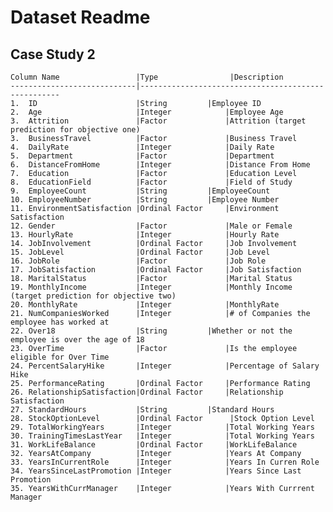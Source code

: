 # Dataset Readme

## Case Study 2

	Column Name                 |Type                |Description
	----------------------------|----------------------------------------------------
	1.  ID                      |String		    |Employee ID
	2.  Age                     |Integer		    |Employee Age
	3.  Attrition               |Factor  		    |Attrition (target prediction for objective one)
	3.  BusinessTravel          |Factor  		    |Business Travel
	4.  DailyRate               |Integer		    |Daily Rate
	5.  Department              |Factor  		    |Department
	6.  DistanceFromHome        |Integer		    |Distance From Home
	7.  Education               |Factor  		    |Education Level
	8.  EducationField          |Factor  		    |Field of Study
	9.  EmployeeCount           |String		    |EmployeeCount
	10. EmployeeNumber          |String		    |Employee Number
	11. EnvironmentSatisfaction |Ordinal Factor	    |Environment Satisfaction
	12. Gender                  |Factor 		    |Male or Female
	13. HourlyRate              |Integer		    |Hourly Rate
	14. JobInvolvement          |Ordinal Factor	    |Job Involvement
	15. JobLevel                |Ordinal Factor	    |Job Level
	16. JobRole                 |Factor  		    |Job Role
	17. JobSatisfaction         |Ordinal Factor	    |Job Satisfaction
	18. MaritalStatus           |Factor 		    |Marital Status
	19. MonthlyIncome           |Integer		    |Monthly Income (target prediction for objective two)
	20. MonthlyRate             |Integer  		    |MonthlyRate
	21. NumCompaniesWorked      |Integer		    |# of Companies the employee has worked at
	22. Over18                  |String		    |Whether or not the employee is over the age of 18
	23. OverTime                |Factor  		    |Is the employee eligible for Over Time
	24. PercentSalaryHike       |Integer		    |Percentage of Salary Hike
	25. PerformanceRating       |Ordinal Factor	    |Performance Rating
	26. RelationshipSatisfaction|Ordinal Factor	    |Relationship Satisfaction
	27. StandardHours           |String	 	    |Standard Hours
	28. StockOptionLevel        |Ordinal Factor      |Stock Option Level
	29. TotalWorkingYears       |Integer 		    |Total Working Years
	30. TrainingTimesLastYear   |Integer		    |Total Working Years
	31. WorkLifeBalance         |Ordinal Factor	    |WorkLifeBalance
	32. YearsAtCompany          |Integer 		    |Years At Company
	33. YearsInCurrentRole      |Integer		    |Years In Curren Role
	34. YearsSinceLastPromotion |Integer		    |Years Since Last Promotion
	35. YearsWithCurrManager    |Integer		    |Years With Currrent Manager
